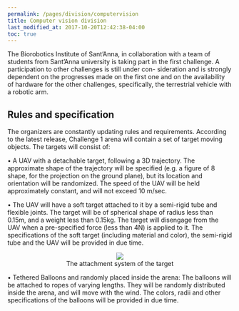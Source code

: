 ```yaml
---
permalink: /pages/division/computervision
title: Computer vision division
last_modified_at: 2017-10-20T12:42:38-04:00
toc: true
---
```


The Biorobotics Institute of Sant’Anna, in collaboration with a team of students from Sant’Anna university is taking part in the first challenge.  A participation to other challenges is still under con- sideration and is strongly dependent on the progresses made on the first one and on the availability of hardware for the other challenges, specifically, the terrestrial vehicle with a robotic arm.

## Rules and specification

The  organizers are  constantly  updating rules  and  requirements.  According  to  the latest release, Challenge 1 arena will contain a set of target moving objects.  The targets will consist of:

• A UAV with a detachable target, following a 3D trajectory.  The approximate shape of the trajectory will be specified (e.g.  a figure of 8 shape, for the projection on the ground plane), but  its  location  and  orientation  will  be  randomized.   The  speed  of  the  UAV  will  be  held approximately constant, and will not exceed 10 m/sec.

• The UAV will have a soft target attached to it by a semi-rigid tube and flexible joints.  The target will be of spherical shape of radius less than 0.15m, and a weight less than 0.15kg. The target will disengage from the UAV when a pre-specified force (less than 4N) is applied to it. The specifications of the soft target (including material and color), the semi-rigid tube and the UAV will be provided in due time.

<figure align="center">
	<img src="{{ '/images/1stch1.jpg' | relative_url }}">
	<figcaption>
	The attachment system of the target 
	</figcaption>
</figure>

• Tethered Balloons and randomly placed inside the arena:  The balloons will be attached to
ropes of varying lengths.  They will be randomly distributed inside the arena, and will move
with the wind.  The colors, radii and other specifications of the balloons will be provided in
due time.
